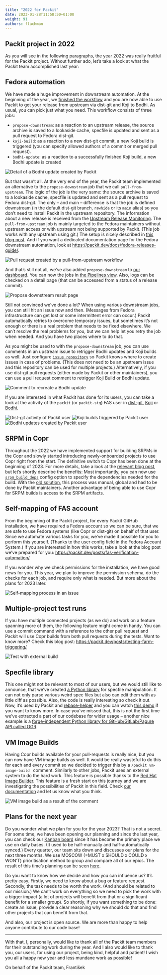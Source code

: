 ```yaml
---
title: "2022 for Packit"
date: 2023-01-28T11:58:50+01:00
weight: 91
authors: flachman
---
```


## Packit project in 2022

As you will see in the following paragraphs, the year 2022 was really fruitful for the Packit project. Without further ado, let’s take a look at what the Packit team accomplished last year:

## Fedora automation

We have made a huge improvement in downstream automation. At the beginning of the year, we [finished the workflow](https://packit.dev/posts/downstream-automation/) and you are now able to use Packit to get your release from upstream via dist-git and Koji to Bodhi. As usual, you can pick just what you need. This workflow consists of three jobs:

- `propose-downstream`: as a reaction to an upstream release, the source archive is saved to a lookaside cache, specfile is updated and sent as a pull request to Fedora dist-git.
- `koji-build`: as a reaction to a new dist-git commit, a new Koji build is triggered (you can specify allowed authors of a commit or merged pull request).
- `bodhi-update`: as a reaction to a successfully finished Koji build, a new Bodhi update is created

![Detail of a Bodhi update created by Packit](img/bodhi-update.png)

But that wasn’t all. At the very end of the year, the Packit team implemented an alternative to the `propose-downstream` job that we call `pull-from-upstream`. The logic of the job is the very same: the source archive is saved to a lookaside cache, specfile is updated and sent as a pull request to Fedora dist-git. The only – and main – difference is that the job is defined downstream (in the default dist-git branch, `rawhide` or its `main` alias) so you don’t need to install Packit in the upstream repository. The information about a new release is received from the [Upstream Release Monitoring](https://docs.fedoraproject.org/en-US/package-maintainers/Upstream_Release_Monitoring). The `pull-from-upstream` job is mainly targeted to the Fedora maintainers without upstream access or with upstream not being supported by Packit. (This job works with any upstream using git.) The setup is nicely described in [this blog post](https://packit.dev/posts/pull-from-upstream). And if you want a dedicated documentation page for the Fedora downstream automation, look at https://packit.dev/docs/fedora-releases-guide/.

![Pull request created by a pull-from-upstream workflow](img/pull-from-upstream.png)

And that’s still not all, we’ve also added `propose-downstream` to [our dashboard](https://dashboard.packit.dev). You can now the jobs in [the Pipelines view](https://dashboard.packit.dev/pipelines). Also, logs can be checked on a detail page (that can be accessed from a status of a release commit).

![Propose downstream result page](img/propose-downstream-result-page.png)

Still not convinced we’ve done a lot? When using various downstream jobs, you can still hit an issue now and then. (Messages from Fedora infrastructure can get lost or some intermittent error can occur.) Packit automatically retries to overcome temporary issues, but sometimes it’s not enough or there is a real problem that needs to be fixed elsewhere. We can’t resolve the real problems for you, but we can help let you retry the job when needed. And you have two places where to do that.

As you might be used to with the `propose-downstream` job, you can use comments in an upstream issue to retrigger Bodhi updates and Koji builds as well. Just configure [`issue_repository`](https://packit.dev/docs/configuration/#issue_repository) so Packit knows where to create issues in case of problems. (This does not need to be an upstream issue and this repository can be used for multiple projects.) Alternatively, if you use dist-git pull requests (either made by Packit or other maintainers), you can use a pull request comment to retrigger Koji Build or Bodhi update.

![Comment to recreate a Bodhi update](img/dist-git-pull-request-comment.png)

If you are interested in what Packit has done for its users, you can take a look at the activity of the `packit` (or `packit-stg`) FAS user in [dist-git](https://src.fedoraproject.org/user/packit), [Koji](https://koji.fedoraproject.org/koji/userinfo?userID=4641) or [Bodhi](https://bodhi.fedoraproject.org/users/packit).

![Dist-git activity of Packit user](img/packit-dist-git-activity.png)
![Koji builds triggered by Packit user](img/packit-koji-builds.png)
![Bodhi updates created by Packit user](img/packit-bodhi-updates-all.png)

## SRPM in Copr

Throughout the 2022 we have implemented support for building SRPMs in the Copr and slowly started introducing newly-onboarded projects to use Copr right from the start. The definitive switch to Copr has been done at the beginning of 2023. For more details, take a look at the [relevant blog post](https://packit.dev/posts/copr-srpms/), but let’s shortly describe the benefits:
Most importantly, you can now use [`srpm_build_deps`](https://packit.dev/docs/configuration/#srpm_build_deps) config option to specify the dependencies needed for the build. With the [old solution](https://github.com/packit/sandcastle), this process was manual, global and had to be done by Packit maintainers. Another advantage of being able to use Copr for SRPM builds is access to the SRPM artifacts.

## Self-mapping of FAS account

From the beginning of the Packit project, for every Packit GitHub installation, we have required a Fedora account so we can be sure, that we are safe to use Fedora systems (like Copr or dist-git) on behalf of that user. Since we automate various tasks for you, we’ve made it possible for you to perform this yourself. (Thanks to the user config field in the Fedora Account System.)
If you are interested in how this works, take a look at the blog post we’ve prepared for you: https://packit.dev/posts/fas-verification-automation/

If you wonder why we check permissions for the installation, we have good news for you. This year, we plan to improve the permission schema, do the checks for each job, and require only what is needed. But more about the plans for 2023 later.

![Self-mapping process in an issue](img/verify-fas.png)

## Multiple-project test runs

If you have multiple connected projects (as we do) and work on a feature spanning more of them, the following feature might come in handy. You can use a commit command with a reference to the other pull request and Packit will use Copr builds from both pull requests during the tests. Want to know more? Check this blog post: https://packit.dev/posts/testing-farm-triggering/

![Test with external build](img/test-for-external-build.png)

## Specfile library

This one might not be relevant to most of our users, but we would still like to announce, that we’ve created [a Python library](https://github.com/packit/specfile) for specfile manipulation. It can not only parse various weird spec files but also can edit them with as little diff as possible. Also, the code is really interesting so check it out. Now, it’s used by Packit and [rebase-helper](https://github.com/rebase-helper/rebase-helper) and you can watch [this demo](https://www.youtube.com/watch?v=yzMfBPdFXZY&t=17s) if you want to know more.
In case you’ve missed that, this is not the first time we’ve extracted a part of our codebase for wider usage – another nice example is a [forge-independent Python library for GitHub/GitLab/Pagure API called OGR](https://github.com/packit/ogr/).

## VM Image Builds

Having Copr builds available for your pull-requests is really nice, but you can now have VM image builds as well. It would be really wasteful to do this for each and every commit so we decided to trigger this by a `/packit vm-image-build ` comment. Similarly to other jobs, Packit uses an external system to do the hard work. This feature is possible thanks to the [Red Hat Image Builder](https://console.redhat.com/insights/image-builder). This feature is a fresh start on this journey and we are investigating the possibilities of Packit in this field. Check [our documentation](https://packit.dev/docs/configuration/upstream/vm_image_build) and let us know what you think.

![VM image build as a result of the comment](img/vm-image-build.png)

## Plans for the next year

Do you wonder what we plan for you for the year 2023? That is not a secret. For some time, we have been opening our planning and since the last year, you can check our [Kanban board](https://github.com/orgs/packit/projects/7/) since it has become the primary place we use on daily bases. (It used to be half-manually and half-automatically synced.)
Every quarter, our team sits down and discusses our plans for the next three months. We use MOSCOW (=MUST x SHOULD x COULD x WON’T) prioritisation method to group and compare all of our epics. The result of this time’s planning can be seen [here](https://github.com/orgs/packit/projects/7/views/25).

Do you want to know how we decide and how you can influence us? It’s pretty easy. Firstly, we need to know about a bug or feature request. Secondly, the task needs to be worth the work. (And should be related to our mission.) We can’t work on everything so we need to pick the work with a bigger impact (a lot of projects will benefit from that or a significant benefit for a smaller group). So shortly, if you want something to be done: create an issue, provide a clear reasoning why we should do that and find other projects that can benefit from that.

And also, our project is open source. We are more than happy to help anyone contribute to our code base!

---

With that, I, personally, would like to thank all of the Packit team members for their outstanding work during the year. And I also would like to thank you, our users, for using our project, being kind, helpful and patient! I wish you all a happy new year and less mundane work as possible!

On behalf of the Packit team,
František
